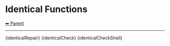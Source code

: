 # Identical Functions

<!-- TEMPLATE header 2 -->
[⬅ Parent ](../)
<hr />

{identicalRepair}
{identicalCheck}
{identicalCheckShell}
